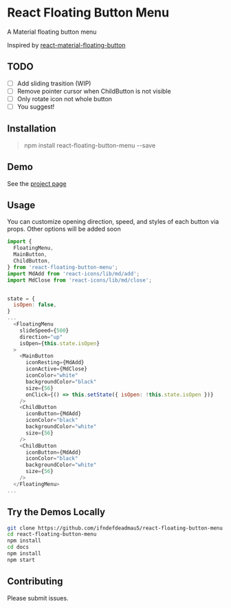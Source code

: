 # React Floating Button Menu

A Material floating button menu

Inspired by [react-material-floating-button](https://github.com/nobitagit/react-material-floating-button)

## TODO

- [ ] Add sliding trasition (WIP)
- [ ] Remove pointer cursor when ChildButton is not visible
- [ ] Only rotate icon not whole button
- [ ] You suggest!

## Installation

> npm install react-floating-button-menu --save

## Demo

See the [project page](https://ifndefdeadmau5.github.io/react-floating-button-menu/)

## Usage

You can customize opening direction, speed, and styles of each button via props. Other options will be added soon
```javascript
import {
  FloatingMenu,
  MainButton,
  ChildButton,
} from 'react-floating-button-menu';
import MdAdd from 'react-icons/lib/md/add';
import MdClose from 'react-icons/lib/md/close';


state = {
  isOpen: false,
}
...
  <FloatingMenu
    slideSpeed={500}
    direction="up"
    isOpen={this.state.isOpen}
  >
    <MainButton
      iconResting={MdAdd}
      iconActive={MdClose}
      iconColor="white"
      backgroundColor="black"
      size={56}
      onClick={() => this.setState({ isOpen: !this.state.isOpen })}
    />
    <ChildButton
      iconButton={MdAdd}
      iconColor="black"
      backgroundColor="white"
      size={56}
    />
    <ChildButton
      iconButton={MdAdd}
      iconColor="black"
      backgroundColor="white"
      size={56}
    />
  </FloatingMenu>
...
```

## Try the Demos Locally
```sh
git clone https://github.com/ifndefdeadmau5/react-floating-button-menu.git
cd react-floating-button-menu
npm install
cd docs
npm install
npm start
```

## Contributing
Please submit issues.
